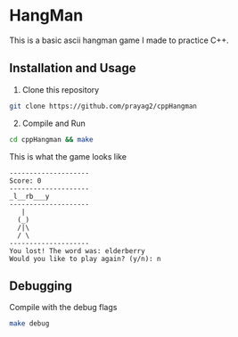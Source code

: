 # HangMan
This is a basic ascii hangman game I made to practice C++.

## Installation and Usage
1. Clone this repository
```bash
git clone https://github.com/prayag2/cppHangman
```
2. Compile and Run
```bash
cd cppHangman && make
```
  
This is what the game looks like
```
--------------------
Score: 0
--------------------
_l__rb___y
--------------------
   |
  (_)
  /|\
  / \
--------------------
You lost! The word was: elderberry
Would you like to play again? (y/n): n
```

## Debugging
Compile with the debug flags
```bash
make debug
```


